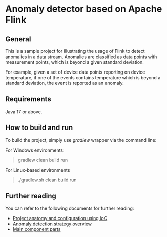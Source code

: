 # Anomaly detector based on Apache Flink

## General

This is a sample project for illustrating the usage of Flink to detect anomalies in a data stream.
Anomalies are classified as data points with measurement points, which is beyond a given standard deviation.

For example, given a set of device data points reporting on device temperature, if one of the events
contains temperature which is beyond a standard deviation, the event is reported as an anomaly.

## Requirements

Java 17 or above.

## How to build and run

To build the project, simply use _gradlew_ wrapper via the command line:

For Windows environments:
    
> gradlew clean build run

For Linux-based environments
> ./gradlew.sh clean build run

## Further reading

You can refer to the following documents for further reading:

- [Project anatomy and configuration using IoC](docs/configuration)
- [Anomaly detection strategy overview](docs/strategy_overview.md)
- [Main component parts](docs/components.md)
